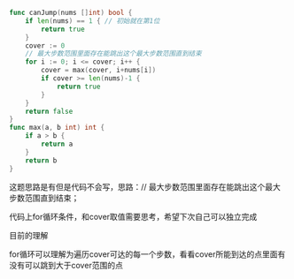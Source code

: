 ```go
func canJump(nums []int) bool {
	if len(nums) == 1 { // 初始就在第1位
		return true
	}
	cover := 0
	// 最大步数范围里面存在能跳出这个最大步数范围直到结束
	for i := 0; i <= cover; i++ {
		cover = max(cover, i+nums[i])
		if cover >= len(nums)-1 {
			return true
		}
	}
	return false
}
func max(a, b int) int {
	if a > b {
		return a
	}
	return b
}
```

这题思路是有但是代码不会写，思路：// 最大步数范围里面存在能跳出这个最大步数范围直到结束；

代码上for循环条件，和cover取值需要思考，希望下次自己可以独立完成

目前的理解

for循环可以理解为遍历cover可达的每一个步数，看看cover所能到达的点里面有没有可以跳到大于cover范围的点